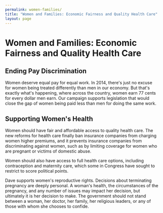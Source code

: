 ```yaml
---
permalink: women-families/
title: "Women and Families: Economic Fairness and Quality Health Care"
layout: page
---
```


# Women and Families: Economic Fairness and Quality Health Care

## Ending Pay Discrimination

Women deserve equal pay for equal work. In 2014, there's just no excuse for women being treated differently than men in our economy. But that's exactly what's happening, where across the country, women earn 77 cents for every dollar men earn. Our campaign supports legislation that would close the gap of women being paid less than men for doing the same work.

## Supporting Women's Health

Women should have fair and affordable access to quality health care. The new reforms for health care finally ban insurance companies from charging women higher premiums, and it prevents insurance companies from discriminating against women, such as by limiting coverage for women who are pregnant or victims of domestic abuse.

Women should also have access to full health care options, including contraception and maternity care, which some in Congress have sought to restrict to score political points.

Dave supports women's reproductive rights. Decisions about terminating pregnancy are deeply personal. A woman's health, the circumstances of the pregnancy, and any number of issues may impact her decision, but ultimately it is her decision to make. The government should not stand between a woman, her doctor, her family, her religious leaders, or any of those with whom she chooses to confide.
